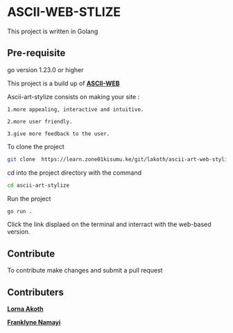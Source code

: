 # ASCII-WEB-STLIZE
This project is written in Golang
## Pre-requisite
go version 1.23.0 or higher



This project is a build up of **[ASCII-WEB](https://learn.zone01kisumu.ke/git/lakoth/ascii-art-web)**

Ascii-art-stylize consists on making your site :

    1.more appealing, interactive and intuitive.
    
    2.more user friendly.

    3.give more feedback to the user.

To clone the project 
```bash
git clone  https://learn.zone01kisumu.ke/git/lakoth/ascii-art-web-stylize
```
cd into the project directory with the command
```bash
cd ascii-art-stylize
```
Run the project
```bash
go run .
```
Click  the link displaed on the terminal and interract with the web-based version.

## Contribute
To contribute make changes and submit a pull request

## Contributers

**[Lorna Akoth](https://github.com/akothouma)**

**[Franklyne Namayi](https://github.com/fnamayi)**

